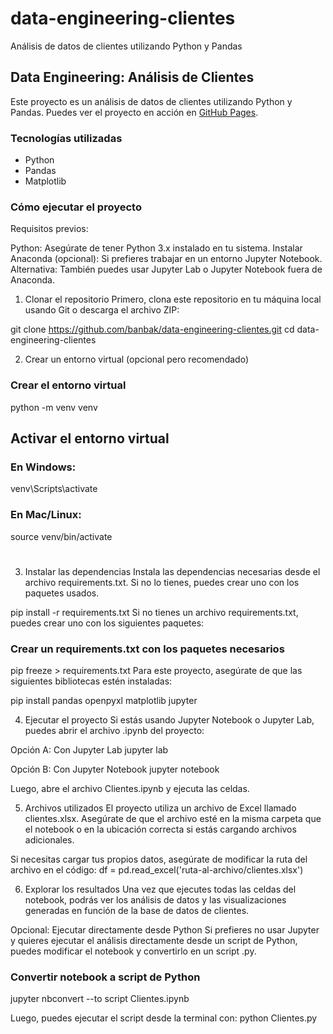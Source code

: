 # data-engineering-clientes
Análisis de datos de clientes utilizando Python y Pandas

## Data Engineering: Análisis de Clientes
Este proyecto es un análisis de datos de clientes utilizando Python y Pandas. Puedes ver el proyecto en acción en [GitHub Pages](https://banbak.github.io/data-engineering-clientes/).

### Tecnologías utilizadas
- Python
- Pandas
- Matplotlib

### Cómo ejecutar el proyecto

Requisitos previos:

Python: Asegúrate de tener Python 3.x instalado en tu sistema.
Instalar Anaconda (opcional): Si prefieres trabajar en un entorno Jupyter Notebook.
Alternativa: También puedes usar Jupyter Lab o Jupyter Notebook fuera de Anaconda.

1. Clonar el repositorio
Primero, clona este repositorio en tu máquina local usando Git o descarga el archivo ZIP:

git clone https://github.com/banbak/data-engineering-clientes.git
cd data-engineering-clientes

2. Crear un entorno virtual (opcional pero recomendado)
### Crear el entorno virtual
python -m venv venv

## Activar el entorno virtual
### En Windows:
venv\Scripts\activate
### En Mac/Linux:
source venv/bin/activate
#
3. Instalar las dependencias
Instala las dependencias necesarias desde el archivo requirements.txt. Si no lo tienes, puedes crear uno con los paquetes usados.

pip install -r requirements.txt
Si no tienes un archivo requirements.txt, puedes crear uno con los siguientes paquetes:

### Crear un requirements.txt con los paquetes necesarios
pip freeze > requirements.txt
Para este proyecto, asegúrate de que las siguientes bibliotecas estén instaladas:

pip install pandas openpyxl matplotlib jupyter

4. Ejecutar el proyecto
Si estás usando Jupyter Notebook o Jupyter Lab, puedes abrir el archivo .ipynb del proyecto:

Opción A: Con Jupyter Lab
jupyter lab

Opción B: Con Jupyter Notebook
jupyter notebook

Luego, abre el archivo Clientes.ipynb y ejecuta las celdas.

5. Archivos utilizados
El proyecto utiliza un archivo de Excel llamado clientes.xlsx. Asegúrate de que el archivo esté en la misma carpeta que el notebook o en la ubicación correcta si estás cargando archivos adicionales.

Si necesitas cargar tus propios datos, asegúrate de modificar la ruta del archivo en el código:
df = pd.read_excel('ruta-al-archivo/clientes.xlsx')

6. Explorar los resultados
Una vez que ejecutes todas las celdas del notebook, podrás ver los análisis de datos y las visualizaciones generadas en función de la base de datos de clientes.

Opcional: Ejecutar directamente desde Python
Si prefieres no usar Jupyter y quieres ejecutar el análisis directamente desde un script de Python, puedes modificar el notebook y convertirlo en un script .py.

### Convertir notebook a script de Python
jupyter nbconvert --to script Clientes.ipynb

Luego, puedes ejecutar el script desde la terminal con:
python Clientes.py
